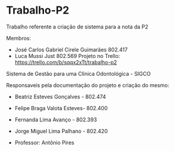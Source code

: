# Trabalho-P2
Trabalho referente a criação de sistema para a nota da P2

Membros:
 - José Carlos Gabriel Cirele Guimarães 802.417
 - Luca Mussi Just 802.569
Projeto no Trello: https://trello.com/b/sqqx2xTt/trabalho-p2

Sistema de Gestão para uma Clínica Odontológica - SIGCO

Responsaveis pela documentação do projeto e criação do mesmo:

 - Beatriz Esteves Gonçalves - 802.474
 - Felipe Braga Valota Esteves- 802.400
 - Fernanda Lima Avanço - 802.393
 - Jorge Miguel Lima Palhano - 802.420

 - Professor: Antônio Pires
